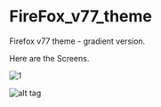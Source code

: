 # FireFox_v77_theme
Firefox v77 theme - gradient version.


Here are the Screens.

![1](https://i.imgur.com/Jg8xIDk.png "Dropdown Menu")

![alt tag](http://domain.com/path/to/img.png "Description goes here")

